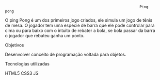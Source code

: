                                                                   Ping pong

O ping Pong é um dos primeiros jogo criados, ele simula um jogo de tênis de mesa. O jogador tem uma especie de barra que ele pode controlar para cima ou para baixo com o intuito de rebater a bola, se bola passar da barra o jogador que rebateu ganha um ponto. 

Objetivos

Desenvolver conceito de programação voltada para objetos.

Tecnologias utilizadas

HTML5
CSS3
JS
